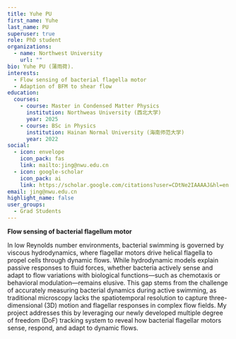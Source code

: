 ```yaml
---
title: Yuhe PU
first_name: Yuhe
last_name: PU
superuser: true
role: PhD student
organizations:
  - name: Northwest University
    url: ""
bio: Yuhe PU (蒲雨荷).
interests:
  - Flow sensing of bacterial flagella motor
  - Adaption of BFM to shear flow
education:
  courses:
    - course: Master in Condensed Matter Physics
      institution: Northweas University (西北大学)
      year: 2025
    - course: BSc in Physics
      institution: Hainan Normal University (海南师范大学)
      year: 2022
social:
  - icon: envelope
    icon_pack: fas
    link: mailto:jing@nwu.edu.cn
  - icon: google-scholar
    icon_pack: ai
    link: https://scholar.google.com/citations?user=CDtNe2IAAAAJ&hl=en
email: jing@nwu.edu.cn
highlight_name: false
user_groups:
  - Grad Students
---
```

**Flow sensing of bacterial flagellum motor**

In low Reynolds number environments, bacterial swimming is governed by viscous hydrodynamics, where flagellar motors drive helical flagella to propel cells through dynamic flows. While hydrodynamic models explain passive responses to fluid forces, whether bacteria actively sense and adapt to flow variations with biological functions—such as chemotaxis or behavioral modulation—remains elusive. This gap stems from the challenge of accurately measuring bacterial dynamics during active swimming, as traditional microscopy lacks the spatiotemporal resolution to capture three-dimensional (3D) motion and flagellar responses in complex flow fields.  My project addresses this by leveraging our newly developed multiple degree of freedom (DoF) tracking system to reveal how bacterial flagellar motors sense, respond, and adapt to dynamic flows.

